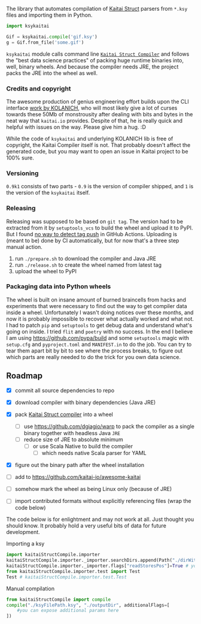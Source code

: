 The library that automates compilation of [Kaitai Struct](https://github.com/kaitai-io/kaitai_struct)
parsers from  `*.ksy` files and importing them in Python.

```python
import ksykaitai

Gif = ksykaitai.compile('gif.ksy')
g = Gif.from_file('some.gif')
```

`ksykaitai` module calls command line
[`Kaitai Struct Compiler`](https://github.com/kaitai-io/kaitai_struct_compiler)
and follows the "best data science practices" of packing huge runtime
binaries into, well, binary wheels. And because the compiler needs JRE,
the project packs the JRE into the wheel as well.


### Credits and copyright

The awesome production of genius engineering effort builds upon the CLI
interface [work by KOLANICH](https://github.com/kaitaiStructCompile/kaitaiStructCompile.py),
who will most likely give a lot of curses
towards these 50Mb of monstrousity after dealing with bits and bytes in
the neat way that `kaitai.io` provides. Despite of that, he is really
quick and helpful with issues on the way. Please give him a hug. :D

While the code of `ksykaitai` and underlying KOLANICH lib is free of
copyright, the Kaitai Compiler itself is not. That probably doesn't
affect the generated code, but you may want to open an issue in Kaitai
project to be 100% sure.


### Versioning

`0.9k1` consists of two parts - `0.9` is the version of compiler shipped,
and `1` is the version of the `ksykaitai` itself.


### Releasing

Releasing was supposed to be based on `git tag`. The version had to be
extracted from it by `setuptools_vcs` to build the wheel and upload it to
PyPI. But I found [no way to detect tag push](https://github.com/yakshaveinc/linux/pull/44)
in GitHub Actions. Uploading is (meant to be) done by CI automatically,
but for now that's a three step manual action.

   1. run `./prepare.sh` to download the compiler and Java JRE
   2. run `./release.sh` to create the wheel named from latest tag
   3. upload the wheel to PyPI


### Packaging data into Python wheels

The wheel is built on insane amount of burned braincells from hacks and
experiments that were necessary to find out the way to get compiler data
inside a wheel. Unfortunately I wasn't doing notices over these months,
and now it is probably impossible to recover what actually worked and
what not. I had to patch `pip` and `setuptools` to get debug data and
understand what's going on inside. I tried `flit` and `poetry` with no
success. In the end I believe I am using https://github.com/pypa/build
and some `setuptools` magic with `setup.cfg` and `pyproject.toml` and
`MANIFEST.in` to do the job. You can try to tear them apart bit by bit
to see where the process breaks, to figure out which parts are really
needed to do the trick for you own data science.


Roadmap
-------
* [x] commit all source dependencies to repo
* [x] download compiler with binary dependencies (Java JRE)
* [x] pack [Kaitai Struct compiler](https://github.com/kaitai-io/kaitai_struct_compiler) into a wheel
  * [ ] use https://github.com/dgiagio/warp to pack the compiler as a single binary together with headless Java `JRE`
  * [ ] reduce size of JRE to absolute minimum
    * [ ] or use Scala Native to build the compiler
      * [ ] which needs native Scala parser for YAML
* [x] figure out the binary path after the wheel installation
* [ ] add to https://github.com/kaitai-io/awesome-kaitai
* [ ] somehow mark the wheel as being Linux only (because of JRE)
* [ ] import contributed formats without explicitly referencing files (wrap the code below)


The code below is for enlightment and may not work at all. Just thought
you should know. It probably hold a very useful bits of data for future
development.

Importing a ksy

```python
import kaitaiStructCompile.importer
kaitaiStructCompile.importer._importer.searchDirs.append(Path("./dirWithKSYFiles")) # you can add a dir to search for KSY files.
kaitaiStructCompile.importer._importer.flags["readStoresPos"]=True # you can set compiler flags, for more details see the JSON schema
from kaitaiStructCompile.importer.test import Test
Test # kaitaiStructCompile.importer.test.Test
```

Manual compilation

```python
from kaitaiStructCompile import compile
compile("./ksyFilePath.ksy", "./outputDir", additionalFlags=[
	#you can expose additional params here
])
```
